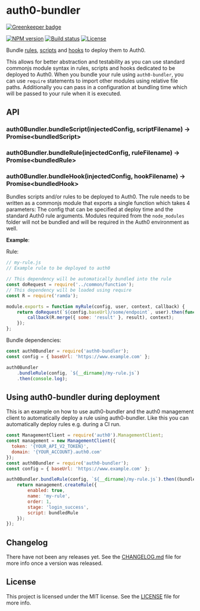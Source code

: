 # auth0-bundler

[![Greenkeeper badge](https://badges.greenkeeper.io/holidaycheck/auth0-bundler.svg)](https://greenkeeper.io/)

[![NPM version][npm-image]][npm-url]
[![Build status][travis-ci-image]][travis-ci-url]
[![License][license-image]][license-url]

Bundle [rules](https://auth0.com/docs/rules), [scripts](https://auth0.com/docs/connections/database/mysql#3-provide-action-scripts) and [hooks](https://auth0.com/docs/hooks) to deploy them to Auth0.

This allows for better abstraction and testability as you can use standard commonjs module
syntax in rules, scripts and hooks dedicated to be deployed to Auth0. When you bundle your
rule using `auth0-bundler`, you can use `require` statements to import other modules using
relative file paths. Additionally you can pass in a configuration at bundling time which
will be passed to your rule when it is executed.

## API

### auth0Bundler.bundleScript(injectedConfig, scriptFilename) -> Promise\<bundledScript\>
### auth0Bundler.bundleRule(injectedConfig, ruleFilename) -> Promise\<bundledRule\>
### auth0Bundler.bundleHook(injectedConfig, hookFilename) -> Promise\<bundledHook\>

Bundles scripts and/or rules to be deployed to Auth0. The rule needs to be written as a commonjs
module that exports a single function which takes 4 parameters: The config that can be specified
at deploy time and the standard Auth0 rule arguments. Modules required from the `node_modules`
folder will not be bundled and will be required in the Auth0 environment as well.

__Example__:

Rule:

```js
// my-rule.js
// Example rule to be deployed to auth0

// This dependency will be automatically bundled into the rule
const doRequest = require('../common/function');
// This dependency will be loaded using require
const R = require('ramda');

module.exports = function myRule(config, user, context, callback) {
    return doRequest(`${config.baseUrl}/some/endpoint`, user).then(function (result) {
        callback(R.merge({ some: 'result' }, result), context);
    });
};
```

Bundle dependencies:

```js
const auth0Bundler = require('auth0-bundler');
const config = { baseUrl: 'https://www.example.com' };

auth0Bundler
    .bundleRule(config, `${__dirname}/my-rule.js`)
    .then(console.log);
```



## Using auth0-bundler during deployment

This is an example on how to use auth0-bundler and the auth0 management client to automatically
deploy a rule using auth0-bundler. Like this you can automatically deploy rules e.g. during a
CI run.

```js
const ManagementClient = require('auth0').ManagementClient;
const management = new ManagementClient({
  token: '{YOUR_API_V2_TOKEN}',
  domain: '{YOUR_ACCOUNT}.auth0.com'
});
const auth0Bundler = require('auth0-bundler');
const config = { baseUrl: 'https://www.example.com' };

auth0Bundler.bundleRule(config, `${__dirname}/my-rule.js`).then((bundledRule) => {
    return management.createRule({
        enabled: true,
        name: 'my-rule',
        order: 1,
        stage: 'login_success',
        script: bundledRule
    });
});
```

## Changelog

There have not been any releases yet. See the [CHANGELOG.md](CHANGELOG.md) file for more info once a version
was released.

## License

This project is licensed under the MIT license. See the [LICENSE](LICENSE) file for more info.

[npm-image]: https://img.shields.io/npm/v/auth0-bundler.svg?style=flat-square
[npm-url]: https://npmjs.org/package/auth0-bundler
[travis-ci-image]: https://img.shields.io/travis/holidaycheck/auth0-bundler/master.svg?style=flat-square
[travis-ci-url]: https://travis-ci.org/holidaycheck/auth0-bundler
[license-image]: http://img.shields.io/npm/l/auth0-lock.svg?style=flat-square
[license-url]: #license
